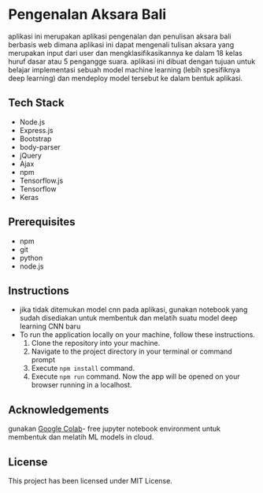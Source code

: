 ﻿# Pengenalan Aksara Bali
aplikasi ini merupakan aplikasi pengenalan dan penulisan aksara bali berbasis web dimana aplikasi ini dapat mengenali tulisan aksara yang merupakan input dari user dan mengklasifikasikannya ke dalam 18 kelas huruf dasar atau 5 pengangge suara. aplikasi ini dibuat dengan tujuan untuk belajar implementasi sebuah model machine learning (lebih spesifiknya deep learning) dan mendeploy model tersebut ke dalam bentuk aplikasi.

## Tech Stack

 - Node.js
 - Express.js
 - Bootstrap
 - body-parser
 - jQuery
 - Ajax
 - npm
 - Tensorflow.js
 - Tensorflow
 - Keras
 ## Prerequisites
 
 - npm
 - git
 - python
 - node.js

 ## Instructions 
 - jika tidak ditemukan model cnn pada aplikasi, gunakan notebook yang sudah disediakan untuk membentuk dan melatih suatu model deep learning CNN baru
 - To run the application locally on your machine, follow these instructions.
   1.  Clone the repository into your machine.
   2.  Navigate to the project directory in your terminal or command prompt
   3. Execute `npm install` command.
   4.  Execute `npm run` command.  Now the app will be opened on your browser running in a localhost.
  ## Acknowledgements
  gunakan [Google Colab](https://colab.research.google.com)- free jupyter notebook environment untuk membentuk dan melatih ML models in cloud.

## License
This project has been licensed under MIT License.
